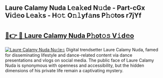 ## Laure Calamy Nuda L𝚎a𝚔ed N𝚞𝚍e - Part-cGx Vi𝚍𝚎o L𝚎a𝚔s - H𝚘𝚝 O𝚗𝚕yf𝚊ns P𝚑𝚘tos r7jYf

# <h2><a href="http://kf8m7c.oniu.top/?m=Laure+Calamy+Nuda">🔗👉 🔴 Laure Calamy Nuda P𝚑ot𝚘𝚜 V𝚒d𝚎o</a></h2>

[![Laure Calamy Nuda Nu𝚍e𝚜](https://i.imgur.com/0qMVB7G.gif)](http://kf8m7c.oniu.top/?m=Laure+Calamy+Nuda)
Digital trendsetter Laure Calamy Nuda, famed for disseminating lifestyle and dance-related content via dance presentations and vlogs on social media. The public face of Laure Calamy Nuda is synonymous with openness and accessibility, but the hidden dimensions of his private life remain a captivating mystery.  
